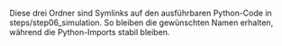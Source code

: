 Diese drei Ordner sind Symlinks auf den ausführbaren Python-Code in steps/step06_simulation.
So bleiben die gewünschten Namen erhalten, während die Python-Imports stabil bleiben.
